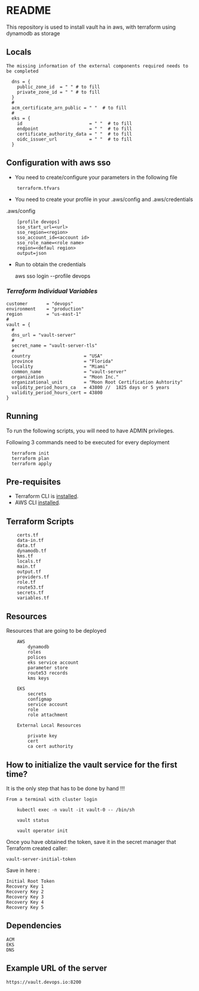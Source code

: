 # README

This repository is used to install vault ha in aws, with terraform using dynamodb as storage

## Locals

	The missing information of the external components required needs to be completed
```
  dns = {
    public_zone_id  = " " # to fill
    private_zone_id = " " # to fill
  }
  #
  acm_certificate_arn_public = " "  # to fill
  #
  eks = {
    id                         = " "  # to fill
    endpoint                   = " "  # to fill
    certificate_authority_data = " "  # to fill
    oidc_issuer_url            = " "  # to fill
  }
```

## Configuration with aws sso

  - You need to create/configure your parameters in the following file  
```
    terraform.tfvars
```

  - You need to create your profile in your .aws/config and .aws/credentials

.aws/config  
```
	[profile devops]
	sso_start_url=<url>
	sso_region=<region>
	sso_account_id=<account id>
	sso_role_name=<role name>
	region=<defaul region>
	output=json
```

  - Run to obtain the credentials

  	aws sso login --profile devops

### *Terraform Individual Variables*

```
customer       = "devops"
environment    = "production"
region         = "us-east-1"
#
vault = {
  #
  dns_url = "vault-server"
  #
  secret_name = "vault-server-tls"
  #
  country                    = "USA"
  province                   = "Florida"
  locality                   = "Miami"
  common_name                = "vault-server"
  organization               = "Moon Inc."
  organizational_unit        = "Moon Root Certification Auhtority"
  validity_period_hours_ca   = 43800 //  1825 days or 5 years
  validity_period_hours_cert = 43800
}
```

## Running

To run the following scripts, you will need to have ADMIN privileges.

  Following 3 commands need to be executed for every deployment
``` 
  terraform init 
  terraform plan 
  terraform apply 
```

## Pre-requisites

- Terraform CLI is [installed](https://learn.hashicorp.com/tutorials/terraform/install-cli).  
- AWS CLI [installed](https://docs.aws.amazon.com/cli/latest/userguide/getting-started-install.html).  

## Terraform Scripts
``` 
	certs.tf
	data-in.tf
	data.tf
	dynamodb.tf
	kms.tf
	locals.tf
	main.tf
	output.tf
	providers.tf
	role.tf
	route53.tf
	secrets.tf
	variables.tf
``` 

## Resources

Resources that are going to be deployed  
```
	AWS  
		dynamodb  
		roles  
		polices  
		eks service account  
		parameter store  
		route53 records  
		kms keys  

	EKS
		secrets
		configmap
		service account
		role
		role attachment

	External Local Resources

		private key
		cert
		ca cert authority
```

## How to initialize the vault service for the first time?

It is the only step that has to be done by hand !!!  

	From a terminal with cluster login

		kubectl exec -n vault -it vault-0 -- /bin/sh

		vault status

		vault operator init

Once you have obtained the token, save it in the secret manager that Terraform created caller:  

	vault-server-initial-token

Save in here : 

	Initial Root Token
	Recovery Key 1
	Recovery Key 2
	Recovery Key 3
	Recovery Key 4
	Recovery Key 5

## Dependencies
	
	ACM
	EKS
	DNS

## Example URL of the server

	https://vault.devops.io:8200